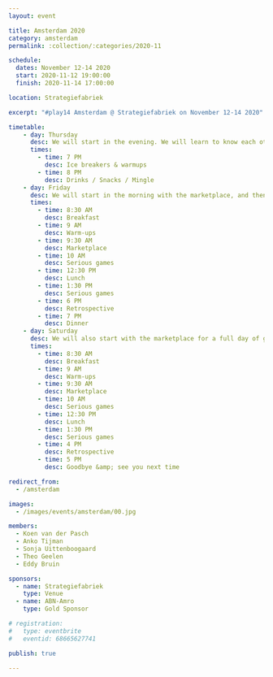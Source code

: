```yaml
---
layout: event

title: Amsterdam 2020
category: amsterdam
permalink: :collection/:categories/2020-11

schedule:
  dates: November 12-14 2020
  start: 2020-11-12 19:00:00
  finish: 2020-11-14 17:00:00

location: Strategiefabriek

excerpt: "#play14 Amsterdam @ Strategiefabriek on November 12-14 2020"

timetable:
    - day: Thursday
      desc: We will start in the evening. We will learn to know each other and share a nice time all together.
      times:
        - time: 7 PM
          desc: Ice breakers & warmups
        - time: 8 PM
          desc: Drinks / Snacks / Mingle
    - day: Friday
      desc: We will start in the morning with the marketplace, and then we will play games all day long.
      times:
        - time: 8:30 AM
          desc: Breakfast
        - time: 9 AM
          desc: Warm-ups
        - time: 9:30 AM
          desc: Marketplace
        - time: 10 AM
          desc: Serious games
        - time: 12:30 PM
          desc: Lunch
        - time: 1:30 PM
          desc: Serious games
        - time: 6 PM
          desc: Retrospective
        - time: 7 PM
          desc: Dinner 
    - day: Saturday
      desc: We will also start with the marketplace for a full day of games. Whoever needs to catch a plane can leave earlier.
      times:
        - time: 8:30 AM
          desc: Breakfast
        - time: 9 AM
          desc: Warm-ups
        - time: 9:30 AM
          desc: Marketplace
        - time: 10 AM
          desc: Serious games
        - time: 12:30 PM
          desc: Lunch
        - time: 1:30 PM
          desc: Serious games
        - time: 4 PM
          desc: Retrospective
        - time: 5 PM
          desc: Goodbye &amp; see you next time

redirect_from:
  - /amsterdam

images:
  - /images/events/amsterdam/00.jpg

members:
  - Koen van der Pasch
  - Anko Tijman
  - Sonja Uittenboogaard
  - Theo Geelen
  - Eddy Bruin

sponsors:
  - name: Strategiefabriek
    type: Venue
  - name: ABN-Amro
    type: Gold Sponsor

# registration: 
#   type: eventbrite
#   eventid: 68665627741

publish: true

---
```

